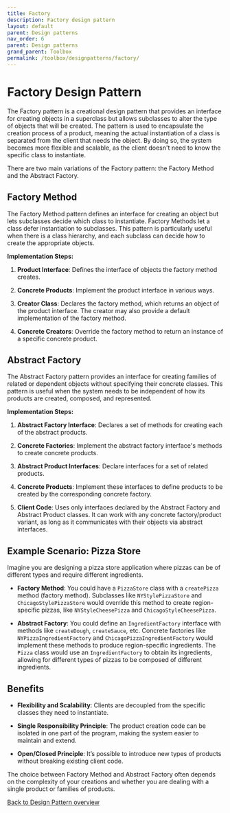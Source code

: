 ```yaml
---
title: Factory
description: Factory design pattern
layout: default
parent: Design patterns
nav_order: 6
parent: Design patterns
grand_parent: Toolbox
permalink: /toolbox/designpatterns/factory/
---
```


# Factory Design Pattern

The Factory pattern is a creational design pattern that provides an interface for creating objects in a superclass but allows subclasses to alter the type of objects that will be created. The pattern is used to encapsulate the creation process of a product, meaning the actual instantiation of a class is separated from the client that needs the object. By doing so, the system becomes more flexible and scalable, as the client doesn't need to know the specific class to instantiate.

There are two main variations of the Factory pattern: the Factory Method and the Abstract Factory.

## Factory Method

The Factory Method pattern defines an interface for creating an object but lets subclasses decide which class to instantiate. Factory Methods let a class defer instantiation to subclasses. This pattern is particularly useful when there is a class hierarchy, and each subclass can decide how to create the appropriate objects.

**Implementation Steps:**

1. **Product Interface**: Defines the interface of objects the factory method creates.

2. **Concrete Products**: Implement the product interface in various ways.

3. **Creator Class**: Declares the factory method, which returns an object of the product interface. The creator may also provide a default implementation of the factory method.

4. **Concrete Creators**: Override the factory method to return an instance of a specific concrete product.

## Abstract Factory

The Abstract Factory pattern provides an interface for creating families of related or dependent objects without specifying their concrete classes. This pattern is useful when the system needs to be independent of how its products are created, composed, and represented.

**Implementation Steps:**

1. **Abstract Factory Interface**: Declares a set of methods for creating each of the abstract products.

2. **Concrete Factories**: Implement the abstract factory interface's methods to create concrete products.

3. **Abstract Product Interfaces**: Declare interfaces for a set of related products.

4. **Concrete Products**: Implement these interfaces to define products to be created by the corresponding concrete factory.

5. **Client Code**: Uses only interfaces declared by the Abstract Factory and Abstract Product classes. It can work with any concrete factory/product variant, as long as it communicates with their objects via abstract interfaces.

## Example Scenario: Pizza Store

Imagine you are designing a pizza store application where pizzas can be of different types and require different ingredients.

- **Factory Method**: You could have a `PizzaStore` class with a `createPizza` method (factory method). Subclasses like `NYStylePizzaStore` and `ChicagoStylePizzaStore` would override this method to create region-specific pizzas, like `NYStyleCheesePizza` and `ChicagoStyleCheesePizza`.

- **Abstract Factory**: You could define an `IngredientFactory` interface with methods like `createDough`, `createSauce`, etc. Concrete factories like `NYPizzaIngredientFactory` and `ChicagoPizzaIngredientFactory` would implement these methods to produce region-specific ingredients. The `Pizza` class would use an `IngredientFactory` to obtain its ingredients, allowing for different types of pizzas to be composed of different ingredients.

## Benefits

- **Flexibility and Scalability**: Clients are decoupled from the specific classes they need to instantiate.

- **Single Responsibility Principle**: The product creation code can be isolated in one part of the program, making the system easier to maintain and extend.

- **Open/Closed Principle**: It’s possible to introduce new types of products without breaking existing client code.

The choice between Factory Method and Abstract Factory often depends on the complexity of your creations and whether you are dealing with a single product or families of products.

[Back to Design Pattern overview](./README.md)
